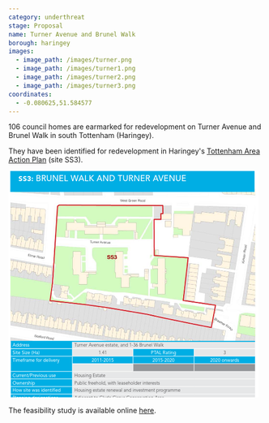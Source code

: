 ```yaml
---
category: underthreat
stage: Proposal
name: Turner Avenue and Brunel Walk 
borough: haringey
images:
  - image_path: /images/turner.png
  - image_path: /images/turner1.png
  - image_path: /images/turner2.png
  - image_path: /images/turner3.png
coordinates: 
  - -0.080625,51.584577
---
```

106 council homes are earmarked for redevelopment on Turner Avenue and Brunel Walk in south Tottenham (Haringey).

They have been identified for redevelopment in Haringey's [Tottenham Area Action Plan](https://www.haringey.gov.uk/sites/haringeygovuk/files/final_haringey_tottenham_aap_dtp_online.pdf) (site SS3). 

![](/images/turner3.png)

The feasibility study is available online [here](https://www.whatdotheyknow.com/request/490475/response/1185879/attach/5/Turner%20Ave%20Brunel%20Walk%2015%20358%20OAD01%20P3.pdf).
